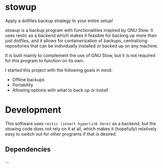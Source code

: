 # stowup
Apply a dotfiles backup strategy to your entire setup!

stowup is a backup program with functionalities inspired by GNU Stow. It uses restic as a backend
which makes it feasible for backing up more than just dotfiles, and it allows for containerization
of backups, centralizing repositories that can be individually installed or backed up on any machine.

It is built mainly to complement the use of GNU Stow, but it is not required for this program to function on its own.

I started this project with the following goals in mind:
- Offline backups
- Portability
- Allowing options with what to back up or install

# Development

This software uses `restic (insert hyperlink here)` as a backend, but the stowing code does not rely on it at all,
which makes it (hopefully) relatively easy to switch out for other programs if that is desired.

## Dependencies

...